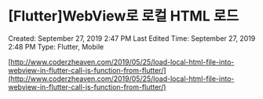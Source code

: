 # [Flutter]WebView로 로컬 HTML 로드

Created: September 27, 2019 2:47 PM
Last Edited Time: September 27, 2019 2:48 PM
Type: Flutter, Mobile

[http://www.coderzheaven.com/2019/05/25/load-local-html-file-into-webview-in-flutter-call-js-function-from-flutter/](http://www.coderzheaven.com/2019/05/25/load-local-html-file-into-webview-in-flutter-call-js-function-from-flutter/)